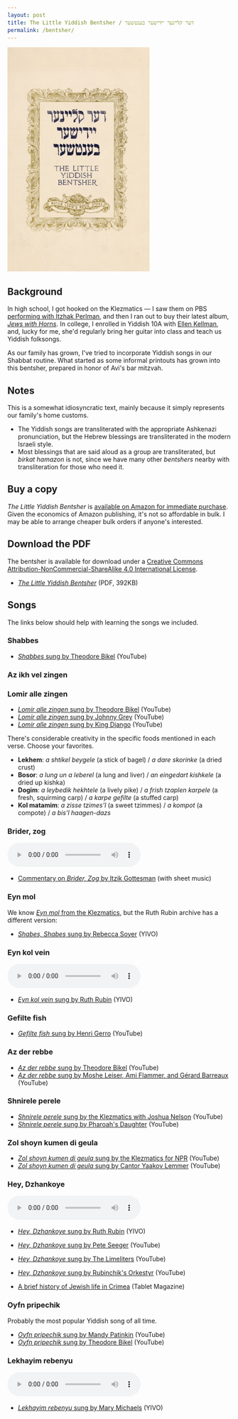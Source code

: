 ```yaml
---
layout: post
title: The Little Yiddish Bentsher / דער קלײנער יידישער בענטשער
permalink: /bentsher/
---
```


<img src="/assets/images/bentsher_cover.png" alt="Cover" style="max-width: 20rem;" />

## Background

In high school, I got hooked on the Klezmatics &mdash; I saw them on PBS [performing with
Itzhak Perlman](https://www.imdb.com/title/tt0266653/), and then I ran out to buy their latest album,
[_Jews with Horns_](https://klezmatics.com/klezmer-music/jews-with-horns/). In college, I enrolled in Yiddish 10A with [Ellen Kellman](https://www.brandeis.edu/facultyguide/person.html?emplid=c9a917d98153819bbde80b92208afbb971ca5b94), and, lucky for me, she'd regularly bring her guitar into class and teach us Yiddish folksongs.

As our family has grown, I've tried to incorporate Yiddish songs in our Shabbat routine. What started as some informal printouts has grown into this bentsher, prepared in honor of Avi's bar mitzvah.

## Notes

This is a somewhat idiosyncratic text, mainly because it simply represents our family's home customs.

- The Yiddish songs are transliterated with the appropriate Ashkenazi pronunciation, but the Hebrew blessings are transliterated in the modern Israeli style.
- Most blessings that are said aloud as a group are transliterated, but _birkat hamazon_ is not, since we have many other _bentshers_ nearby with transliteration for those who need it.

## Buy a copy

_The Little Yiddish Bentsher_ is [available on Amazon for immediate purchase](https://www.amazon.com/Little-Yiddish-Bentsher/dp/1712223313/). Given the economics of Amazon publishing, it's not so affordable in bulk. I may be able to arrange cheaper bulk orders if anyone's interested.

## Download the PDF

The bentsher is available for download under a 
<a rel="license" href="http://creativecommons.org/licenses/by-nc-sa/4.0/">Creative Commons Attribution-NonCommercial-ShareAlike 4.0 International License</a>.

* [_The Little Yiddish Bentsher_](/assets/downloads/bentsher.pdf) (PDF, 392KB)

## Songs

The links below should help with learning the songs we included.

### Shabbes

* [_Shabbes_ sung by Theodore Bikel](https://www.youtube.com/watch?v=6nWPk7FuAbQ) (YouTube)

### Az ikh vel zingen

### Lomir alle zingen

* [_Lomir alle zingen_ sung by Theodore Bikel](https://www.youtube.com/watch?v=6nWPk7FuAbQ) (YouTube)
* [_Lomir alle zingen_ sung by Johnny Grey](https://www.youtube.com/watch?v=aZbXvDkvYdY) (YouTube)
* [_Lomir alle zingen_ sung by King Django](https://www.youtube.com/watch?v=zxNaOmuNCSk) (YouTube)

There's considerable creativity in the specific foods mentioned in each verse. Choose your favorites.

* **Lekhem**: _a shtikel beygele_ (a stick of bagel) / _a dare skorinke_ (a dried crust)
* **Bosor**: _a lung un a leberel_ (a lung and liver) / _an eingedart kishkele_ (a dried up kishka)
* **Dogim**: _a leybedik hekhtele_ (a lively pike) / _a frish tzaplen karpele_ (a fresh, squirming carp) / _a karpe gefilte_ (a stuffed carp)
* **Kol matamim**: _a zisse tzimes'l_ (a sweet tzimmes) / _a kompot_ (a compote) / _a bis'l haagen-dazs_

### Brider, zog

<audio controls src="https://yiddishsong.files.wordpress.com/2011/05/brider-zog.mp3?_=1"></audio>

* [Commentary on _Brider, Zog_ by Itzik Gottesman](https://yiddishsong.wordpress.com/2011/05/06/brider-zog-by-sholem-berenshteyn/) (with sheet music)

### Eyn mol

We know [_Eyn mol_ from the Klezmatics](https://www.youtube.com/watch?v=ZUv1YYuD7oQ), but the Ruth Rubin archive has a different version:

* [_Shabes, Shabes_ sung by Rebecca Soyer](https://exhibitions.yivo.org/items/show/4668) (YIVO)

### Eyn kol vein

<audio controls src="https://exhibitions.yivo.org/files/original/24984e7da9a402bf563d21be52aaab96.mp3"></audio>

* [_Eyn kol vein_ sung by Ruth Rubin](https://exhibitions.yivo.org/items/show/1956) (YIVO)

### Gefilte fish

* [_Gefilte fish_ sung by Henri Gerro](https://www.youtube.com/watch?v=B0aviCNypqY) (YouTube)

### Az der rebbe

* [_Az der rebbe_ sung by Theodore Bikel](https://www.youtube.com/watch?v=qLJ77kxeHwQ) (YouTube)
* [_Az der rebbe_ sung by Moshe Leiser, Ami Flammer, and Gérard Barreaux](https://www.youtube.com/watch?v=21B44v-dqLM) (YouTube)

### Shnirele perele

* [_Shnirele perele_ sung by the Klezmatics with Joshua Nelson](https://www.youtube.com/watch?v=ScPft7SKZEc) (YouTube)
* [_Shnirele perele_ sung by Pharoah's Daughter](https://www.youtube.com/watch?v=kHouILmM5eA) (YouTube)

### Zol shoyn kumen di geula

* [_Zol shoyn kumen di geula_ sung by the Klezmatics for NPR](https://youtu.be/w4AC_-MoqMM?t=453) (YouTube)
* [_Zol shoyn kumen di geula_ sung by Cantor Yaakov Lemmer](_https://www.youtube.com/watch?v=UnbuHSxMOSY_) (YouTube)

### Hey, Dzhankoye

<audio controls src="https://exhibitions.yivo.org/files/original/ba4b36ac602f61fcc7dde10598e20b3c.mp3"></audio>

* [_Hey, Dzhankoye_ sung by Ruth Rubin](https://exhibitions.yivo.org/items/show/5844) (YIVO)
* [_Hey, Dzhankoye_ sung by Pete Seeger](https://www.youtube.com/watch?v=2mkypiamsw8) (YouTube)
* [_Hey, Dzhankoye_ sung by The Limeliters](https://www.youtube.com/watch?v=l-w044vAzUk) (YouTube)
* [_Hey, Dzhankoye_ sung by Rubinchik's Orkestyr](https://www.youtube.com/watch?v=Zcd7pZB09pM) (YouTube)

* [A brief history of Jewish life in Crimea](https://www.tabletmag.com/jewish-news-and-politics/164673/crimea-as-jewish-homeland) (Tablet Magazine)

### Oyfn pripechik

Probably the most popular Yiddish song of all time.

* [_Oyfn pripechik_ sung by Mandy Patinkin](https://www.youtube.com/watch?v=RWW_ahttpW8) (YouTube)
* [_Oyfn pripechik_ sung by Theodore Bikel](https://www.youtube.com/watch?v=7TAml0ZA9Ak) (YouTube)

### Lekhayim rebenyu

<audio controls src="https://exhibitions.yivo.org/files/original/928bff80f57a5c89d4d2f5c16409c884.mp3"></audio>

* [_Lekhayim rebenyu_ sung by Mary Michaels](https://exhibitions.yivo.org/items/show/4675) (YIVO)